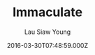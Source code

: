---
layout: JamstackTheme
title: Immaculate
github: https://github.com/siawyoung/immaculate
demo: https://cdn.ampproject.org/c/siawyoung.com/immaculate/
author: Lau Siaw Young
ssg: Jekyll
date: 2016-03-30T07:48:59.000Z
description: A beautiful, fast, AMP-compliant Jekyll theme based on Tufte CSS.
stale: true
---